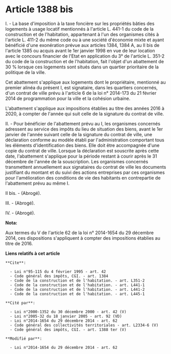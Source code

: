 # Article 1388 bis

I. - La base d'imposition à la taxe foncière sur les propriétés bâties des logements à usage locatif mentionnés à l'article
L. 441-1 du code de la construction et de l'habitation, appartenant à l'un des organismes cités à l'article L. 411-2 du même
code ou à une société d'économie mixte et ayant bénéficié d'une exonération prévue aux articles 1384, 1384 A, au II bis de
l'article 1385 ou acquis avant le 1er janvier 1998 en vue de leur location avec le concours financier de l'Etat en
application du 3° de l'article L. 351-2 du code de la construction et de l'habitation, fait l'objet d'un abattement de 30 %
lorsque ces logements sont situés dans un quartier prioritaire de la politique de la ville.

Cet abattement s'applique aux logements dont le propriétaire, mentionné au premier alinéa du présent I, est signataire, dans
les quartiers concernés, d'un contrat de ville prévu à l'article 6 de la loi n° 2014-173 du 21 février 2014 de programmation
pour la ville et la cohésion urbaine. 

L'abattement s'applique aux impositions établies au titre des années 2016 à 2020, à compter de l'année qui suit celle de la
signature du contrat de ville.

II. - Pour bénéficier de l'abattement prévu au I, les organismes concernés adressent au service des impôts du lieu de
situation des biens, avant le 1er janvier de l'année suivant celle de la signature du contrat de ville, une déclaration
conforme au modèle établi par l'administration comportant tous les éléments d'identification des biens. Elle doit être
accompagnée d'une copie du contrat de ville. Lorsque la déclaration est souscrite après cette date, l'abattement s'applique
pour la période restant à courir après le 31 décembre de l'année de la souscription. Les organismes concernés transmettent
annuellement aux signataires du contrat de ville les documents justifiant du montant et du suivi des actions entreprises par
ces organismes pour l'amélioration des conditions de vie des habitants en contrepartie de l'abattement prévu au même I.

II bis. - (Abrogé).

III. - (Abrogé).

IV. - (Abrogé).

**Nota:**

Aux termes du V de l'article 62 de la loi n° 2014-1654 du 29 décembre 2014, ces dispositions s'appliquent à compter des
impositions établies au titre de 2016.

**Liens relatifs à cet article**

	**Cite**:

	  - Loi n°95-115 du 4 février 1995 - art. 42
	  - Code général des impôts, CGI. - art. 1384
	  - Code de la construction et de l'habitation. - art. L351-2
	  - Code de la construction et de l'habitation. - art. L441-1
	  - Code de la construction et de l'habitation. - art. L441-2
	  - Code de la construction et de l'habitation. - art. L445-1

	**Cité par**:

	  - Loi n°2000-1352 du 30 décembre 2000 - art. 42 (V)
	  - Loi n°2005-32 du 18 janvier 2005 - art. 92 (VD)
	  - Loi n°2014-1654 du 29 décembre 2014 - art. 62
	  - Code général des collectivités territoriales - art. L2334-6 (V)
	  - Code général des impôts, CGI. - art. 1388 ter (V)

	**Modifié par**:

	  - Loi n°2014-1654 du 29 décembre 2014 - art. 62
